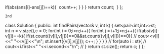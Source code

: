 if(abs(ans[i]-ans[j])==k){
​
count++;
}
}
}
return count;
​
}
};
```
2nd
```
class Solution {
public:
int findPairs(vector<int>& v, int k) {
set<pair<int,int>>st;
int n = v.size(),c = 0;
for(int i = 0;i<n;i++){
for(int j = i+1;j<n;j++){
if(abs(v[i]-v[j])==k){
if(st.count({v[i],v[j]})==0&&st.count({v[j],v[i]})==0){
// cout<<v[i]<<" "<<v[j]<<"\n";
st.insert({v[i],v[j]});
c++;
}
}
}
}
// for(auto i : st){
//     cout<<i.first<<" "<<i.second<<"\n";
// }
return st.size();
return c;
}
};
```